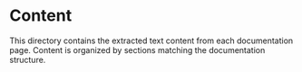 # Content

This directory contains the extracted text content from each documentation page.
Content is organized by sections matching the documentation structure.